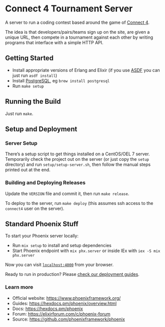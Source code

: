 # Connect 4 Tournament Server

A server to run a coding contest based around the game of [Connect
4](https://en.wikipedia.org/wiki/Connect_Four).

The idea is that developers/pairs/teams sign up on the site, are given a unique
URL, then compete in a tournament against each other by writing programs that
interface with a simple HTTP API.

## Getting Started

  * Install appropriate versions of Erlang and Elixir (if you use
    [ASDF](https://github.com/asdf-vm/asdf) you can just run `asdf install`)
  * Install [PostgreSQL](https://www.postgresql.org/), eg `brew install
    postgresql`
  * Run `make setup`

## Running the Build

Just run `make`.

## Setup and Deployment

### Server Setup

There’s a setup script to get things installed on a CentOS/OEL 7 server.
Temporarily check the project out on the server (or just copy the `setup`
directory) and run `setup/setup-server.sh`, then follow the manual steps
printed out at the end.

### Building and Deploying Releases

Update the `VERSION` file and commit it, then run `make release`.

To deploy to the server, run `make deploy` (this assumes ssh access to the
`connect4` user on the server).

## Standard Phoenix Stuff

To start your Phoenix server locally:

  * Run `mix setup` to install and setup dependencies
  * Start Phoenix endpoint with `mix phx.server` or inside IEx with `iex -S mix phx.server`

Now you can visit [`localhost:4000`](http://localhost:4000) from your browser.

Ready to run in production? Please [check our deployment guides](https://hexdocs.pm/phoenix/deployment.html).

### Learn more

  * Official website: https://www.phoenixframework.org/
  * Guides: https://hexdocs.pm/phoenix/overview.html
  * Docs: https://hexdocs.pm/phoenix
  * Forum: https://elixirforum.com/c/phoenix-forum
  * Source: https://github.com/phoenixframework/phoenix
